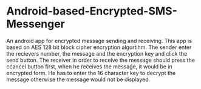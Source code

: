# Android-based-Encrypted-SMS-Messenger
An android app for encrypted message sending and receiving.
This app is based on AES 128 bit block cipher encryption algortihm.
The sender enter the recievers number, the message and the encryption key and click the send button.
The receiver in order to receive the message should press the ccancel button first, when he receives the message, it would be in encrypted form.
He has to enter the 16 character key to decrypt the message otherwise the message would not be displayed. 
